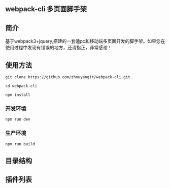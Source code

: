 ## webpack-cli 多页面脚手架

## 简介

基于webpack3+jquery,搭建的一套适pc和移动端多页面开发的脚手架。如果您在使用过程中发现有错误的地方，还请指正，非常感谢！

## 使用方法

```
git clone https://github.com/zhouyangit/webpack-cli.git

cd webpack-cli

npm install

```

### 开发环境

```
npm run dev
```

### 生产环境

```
npm run build
```

## 目录结构

## 插件列表




